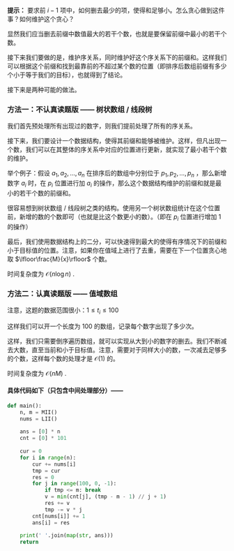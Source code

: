 **提示：** 要求前 $i-1$ 项中，如何删去最少的项，使得和足够小。怎么贪心做到这件事？如何维护这个贪心？

显然我们应当删去前缀中数值最大的若干个数，也就是要保留前缀中最小的若干个数。

接下来我们要做的是，维护序关系，同时维护好这个序关系下的前缀和。这样我们可以根据这个前缀和找到最靠前的不超过某个数的位置（即排序后数组前缀有多少个小于等于我们的目标），也就得到了结论。

接下来是两种可能的做法。

### 方法一：不认真读题版 —— 树状数组 / 线段树

我们首先预处理所有出现过的数字，则我们提前处理了所有的序关系。

接下来，我们要设计一个数据结构，使得其前缀和能够被维护。这样，但凡出现一个数，我们可以在其整体的序关系中对应的位置进行更新，就实现了最小若干个数的维护。

举个例子：假设 $a_1,a_2,\dots,a_n$ 在排序后的数组中分别位于 $p_1,p_2,\dots,p_n$ ，那么新增数字 $a_i$ 时，在 $p_i$ 位置进行加 $a_i$ 的操作，那么这个数据结构维护的前缀和就是最小的若干个数的前缀和。

很容易想到树状数组 / 线段树之类的结构。使用另一个树状数组统计在这个位置前，新增的数的个数即可（也就是比这个数更小的数）。（即在 $p_i$ 位置进行增加 $1$ 的操作）

最后，我们使用数据结构上的二分，可以快速得到最大的使得有序情况下的前缀和小于目标值的位置。注意，如果你在值域上进行了去重，需要在下一个位置贪心地取 $\lfloor\frac{M}{x}\rfloor$ 个数。

时间复杂度为 $\mathcal{O}(n\log n)$ .

### 方法二：认真读题版 —— 值域数组

注意，这题的数据范围很小：$1\leq t_i\leq 100$

这样我们可以开一个长度为 $100$ 的数组，记录每个数字出现了多少次。

这样，我们只需要倒序遍历数组，就可以实现从大到小的数字的删去。我们不断减去大数，直至当前和小于目标值。注意，需要对于同样大小的数，一次减去足够多的个数，这样每个数的处理才是 $\mathcal{O}(1)$ 的。

时间复杂度为 $\mathcal{O}(nM)$ .

#### 具体代码如下（只包含中间处理部分）——

```Python []
def main():
    n, m = MII()
    nums = LII()
    
    ans = [0] * n
    cnt = [0] * 101
    
    cur = 0
    for i in range(n):
        cur += nums[i]
        tmp = cur
        res = 0
        for j in range(100, 0, -1):
            if tmp <= m: break
            v = min(cnt[j], (tmp - m - 1) // j + 1)
            res += v
            tmp -= v * j
        cnt[nums[i]] += 1
        ans[i] = res
    
    print(' '.join(map(str, ans)))
    return 
```